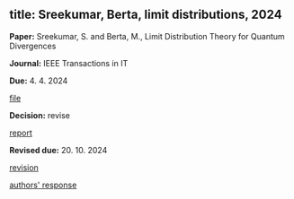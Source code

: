 title: Sreekumar, Berta, limit distributions, 2024
---

**Paper:**  Sreekumar, S. and Berta, M., Limit Distribution Theory for Quantum Divergences
 
**Journal:** IEEE Transactions in IT

**Due:** 4. 4. 2024  

[file](REF_sreekumar2024/file.pdf)


**Decision:** revise

[report](REF_sreekumar2024/report.pdf)  

**Revised due:** 20. 10. 2024

[revision](REF_sreekumar2024/revision.pdf)

[authors' response](REF_sreekumar2024/response.pdf)






